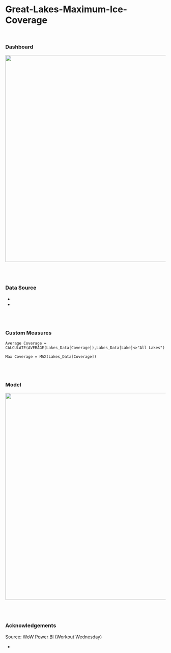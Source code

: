 # Great-Lakes-Maximum-Ice-Coverage<br><br/>

### Dashboard
<p align="center">
<img width="650em" src="" align = "center"/>
</p>
<br><br/>


### Data Source
- []()
- []()

<br><br/>

### Custom Measures

```dax
Average Coverage = CALCULATE(AVERAGE(Lakes_Data[Coverage]),Lakes_Data[Lake]<>"All Lakes")
``` 

```dax
Max Coverage = MAX(Lakes_Data[Coverage])
``` 

<br><br/>

### Model

<p align="center">
<img width="650em" src="" align = "center"/>
</p>
<br><br/>

### Acknowledgements
Source: [WoW Power BI]() (Workout Wednesday)
- []()
